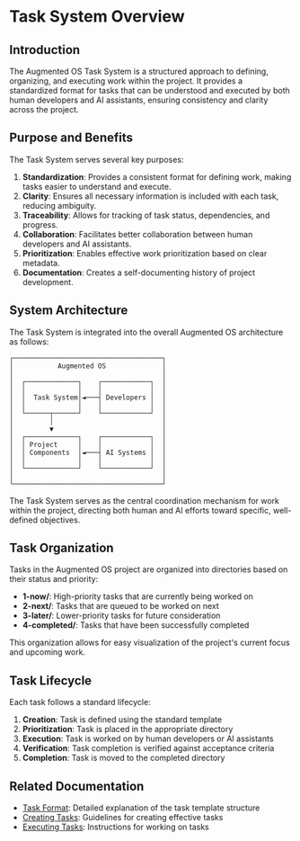 # Task System Overview

## Introduction

The Augmented OS Task System is a structured approach to defining, organizing, and executing work within the project. It provides a standardized format for tasks that can be understood and executed by both human developers and AI assistants, ensuring consistency and clarity across the project.

## Purpose and Benefits

The Task System serves several key purposes:

1. **Standardization**: Provides a consistent format for defining work, making tasks easier to understand and execute.
2. **Clarity**: Ensures all necessary information is included with each task, reducing ambiguity.
3. **Traceability**: Allows for tracking of task status, dependencies, and progress.
4. **Collaboration**: Facilitates better collaboration between human developers and AI assistants.
5. **Prioritization**: Enables effective work prioritization based on clear metadata.
6. **Documentation**: Creates a self-documenting history of project development.

## System Architecture

The Task System is integrated into the overall Augmented OS architecture as follows:

```
┌─────────────────────────────────────┐
│           Augmented OS              │
│                                     │
│  ┌─────────────┐    ┌────────────┐  │
│  │             │    │            │  │
│  │  Task System│◄───┤ Developers │  │
│  │             │    │            │  │
│  └──────┬──────┘    └────────────┘  │
│         │                           │
│         ▼                           │
│  ┌─────────────┐    ┌────────────┐  │
│  │ Project     │    │            │  │
│  │ Components  │◄───┤ AI Systems │  │
│  │             │    │            │  │
│  └─────────────┘    └────────────┘  │
│                                     │
└─────────────────────────────────────┘
```

The Task System serves as the central coordination mechanism for work within the project, directing both human and AI efforts toward specific, well-defined objectives.

## Task Organization

Tasks in the Augmented OS project are organized into directories based on their status and priority:

- **1-now/**: High-priority tasks that are currently being worked on
- **2-next/**: Tasks that are queued to be worked on next
- **3-later/**: Lower-priority tasks for future consideration
- **4-completed/**: Tasks that have been successfully completed

This organization allows for easy visualization of the project's current focus and upcoming work.

## Task Lifecycle

Each task follows a standard lifecycle:

1. **Creation**: Task is defined using the standard template
2. **Prioritization**: Task is placed in the appropriate directory
3. **Execution**: Task is worked on by human developers or AI assistants
4. **Verification**: Task completion is verified against acceptance criteria
5. **Completion**: Task is moved to the completed directory

## Related Documentation

- [Task Format](./task-format.md): Detailed explanation of the task template structure
- [Creating Tasks](./creating-tasks.md): Guidelines for creating effective tasks
- [Executing Tasks](./executing-tasks.md): Instructions for working on tasks 
